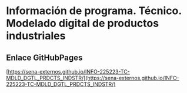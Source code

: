 # **Información de programa. Técnico. Modelado digital de productos industriales**

## **Enlace GitHubPages**

[https://sena-externos.github.io/INFO-225223-TC-MDLD_DGTL_PRDCTS_INDSTR/](https://sena-externos.github.io/INFO-225223-TC-MDLD_DGTL_PRDCTS_INDSTR/)

#
